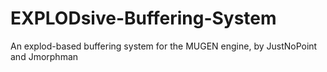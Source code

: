 # EXPLODsive-Buffering-System
An explod-based buffering system for the MUGEN engine, by JustNoPoint and Jmorphman
